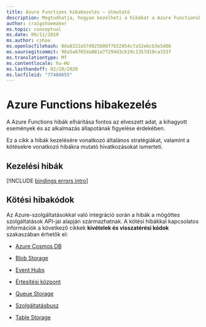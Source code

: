 ```yaml
---
title: Azure Functions hibakezelés – útmutató
description: Megtudhatja, hogyan kezelheti a hibákat a Azure Functionsban, és meghatározott kötési hibákra mutató hivatkozásokat.
author: craigshoemaker
ms.topic: conceptual
ms.date: 09/11/2019
ms.author: cshoe
ms.openlocfilehash: 0da8322a57d925608f7b52054c7a52e6cb3e5d06
ms.sourcegitcommit: 98a5a6765da081e7f294d3cb19c1357d10ca333f
ms.translationtype: MT
ms.contentlocale: hu-HU
ms.lasthandoff: 02/20/2020
ms.locfileid: "77484655"
---
```

# <a name="azure-functions-error-handling"></a>Azure Functions hibakezelés

A Azure Functions hibák elhárítása fontos az elveszett adat, a kihagyott események és az alkalmazás állapotának figyelése érdekében.

Ez a cikk a hibák kezelésére vonatkozó általános stratégiákat, valamint a kötésekre vonatkozó hibákra mutató hivatkozásokat ismerteti.

## <a name="handling-errors"></a>Kezelési hibák

[!INCLUDE [bindings errors intro](../../includes/functions-bindings-errors-intro.md)]

## <a name="binding-error-codes"></a>Kötési hibakódok

Az Azure-szolgáltatásokkal való integráció során a hibák a mögöttes szolgáltatások API-jai alapján származhatnak. A kötési hibákkal kapcsolatos információk a következő cikkek **kivételek és visszatérési kódok** szakaszában érhetők el:

+ [Azure Cosmos DB](functions-bindings-cosmosdb.md#exceptions-and-return-codes)

+ [Blob Storage](functions-bindings-storage-blob-output.md#exceptions-and-return-codes)

+ [Event Hubs](functions-bindings-event-hubs.md#exceptions-and-return-codes)

+ [Értesítési központ](functions-bindings-notification-hubs.md#exceptions-and-return-codes)

+ [Queue Storage](functions-bindings-storage-queue-output.md#exceptions-and-return-codes)

+ [Szolgáltatásbusz](functions-bindings-service-bus-output.md#exceptions-and-return-codes)

+ [Table Storage](functions-bindings-storage-table.md#exceptions-and-return-codes)
